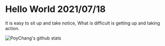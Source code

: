 # Hello World 2021/07/18

It is easy to sit up and take notice, What is difficult is getting up and taking action.

![PoyChang's github stats](https://github-readme-stats.vercel.app/api?username=poychang&show_icons=true&theme=dracula)

